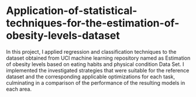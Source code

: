 # Application-of-statistical-techniques-for-the-estimation-of-obesity-levels-dataset
In this project, I applied regression and classification techniques to the dataset obtained from UCI machine learning repository named as 
Estimation of obesity levels based on eating habits and physical condition Data Set. I  
implemented the investigated strategies that were suitable for the reference dataset and the 
corresponding applicable optimizations for each task, culminating in a comparison of the 
performance of the resulting models in each area. 
